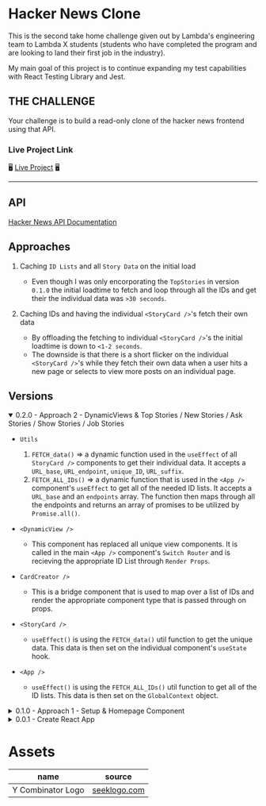 # Hacker News Clone

This is the second take home challenge given out by Lambda's engineering team to Lambda X students (students who have completed the program and are looking to land their first job in the industry).

My main goal of this project is to continue expanding my test capabilities with React Testing Library and Jest.

## **THE CHALLENGE**

Your challenge is to build a read-only clone of the hacker news frontend using that API.

### Live Project Link
🖥 [Live Project](https://turgeon-hackernews-clone.netlify.app/) 🖥

---

## API

[Hacker News API Documentation](https://github.com/HackerNews/API)

## Approaches

1. Caching `ID Lists` and all `Story Data` on the initial load
    - Even though I was only encorporating the `TopStories` in version `0.1.0` the initial loadtime to fetch and loop through all the IDs and get their the individual data was `>30 seconds`.

2. Caching IDs and having the individual `<StoryCard />`'s fetch their own data
    - By offloading the fetching to individual `<StoryCard />`'s the initial loadtime is down to `<1-2 seconds`.
    - The downside is that there is a short flicker on the individual `<StoryCard />`'s while they fetch their own data when a user hits a new page or selects to view more posts on an individual page.

## Versions

<details open>
<summary>0.2.0 - Approach 2 - DynamicViews & Top Stories / New Stories / Ask Stories / Show Stories / Job Stories</summary>

- `Utils`
    1. `FETCH_data()` => a dynamic function used in the `useEffect` of all `StoryCard />` components to get their individual data. It accepts a `URL_base`, `URL_endpoint`, `unique_ID`, `URL_suffix`.
    2. `FETCH_ALL_IDs()` => a dynamic function that is used in the `<App />` component's `useEffect` to get all of the needed ID lists. It accepts a `URL_base` and an `endpoints` array. The function then maps through all the endpoints and returns an array of promises to be utilized by `Promise.all()`.

- `<DynamicView />`
    - This component has replaced all unique view components. It is called in the main `<App />` component's `Switch Router` and is recieving the appropriate ID List through `Render Props`.

- `CardCreator />`
    - This is a bridge component that is used to map over a list of IDs and render the appropriate component type that is passed through on props.

- `<StoryCard />`
    - `useEffect()` is using the `FETCH_data()` util function to get the unique data. This data is then set on the individual component's `useState` hook.

- `<App />`
    - `useEffect()` is using the `FETCH_ALL_IDs()` util function to get all of the ID lists. This data is then set on the `GlobalContext` object.
</details>

<details>
<summary>0.1.0 - Approach 1 - Setup & Homepage Component</summary>

### `useContext` & `useReducer` setup

- `Provider()`
    - Importing the main `GlobalContext` and wrapping its `children` in the `GlobalContext.Provider`.
    - `useReducer()`
        - the `Provider` is importing the `initialState`, an `actions` object, and a `reducer` function
        - the Global State (with all `useReducer` functinality) is then being passed into the `GlobalContext.Provider` through a `value` prop 
    ```javascript
    // Context > Provider.js
    export default function({children}) {
        const [ state, dispatch ] = useReducer(reducer, initialState)
        const value = {
            topStory_IDs: state.topStory_IDs,
            setTopStory_IDs: storyIDs => {
                dispatch({
                    type: actions.setTopStory_IDs,
                    value: storyIDs
                })
            },

            storyData: state.storyData,
            setStoryData: storyData => {
                dispatch({
                    type: actions.setStoryData,
                    value: storyData
                })
            },
        }

        return (
            <GlobalContext.Provider value={value}>
                {children}
            </GlobalContext.Provider>
        )
    }
    ```
    - the `Provider` is then exported from `Context > Provider.js` and imported into `src > index.js` and rendered through the main `ReactDOM.render()` in order to provide the `GlobalContext` to whole SPA.
        ```javascript
        // src > index.js
            ReactDOM.render(
                <React.StrictMode>
                    <Router>
                        <ContextProvider>
                            <App />
                        </ContextProvider>
                    </Router>
                </React.StrictMode>,
                document.getElementById('root')
            );
        ```

### Components

- `<App />`
    - Once the `<App />` loads it: 
        1. Fetches the `topStories` => recieves array of `itemIDs`
            - Updates the `topStory_IDs` on the `GlobalContext` through a `setTopStory_IDs` function that dispatches an update action
        2. Loops through the `itemIDs` and gets the individual story details
            - story details are added to a prep object object based on the `itemID`: 
                ```javascript
                    prepObject = {
                        itemID: storyData
                    }
                ```
                - This is done that that individual story details can be recieved in `O(1)` time when needed.
        3. Updates the `storyData` on the `GlobalContext` with the prep object through a `setStoryData` function that dispatches an update action.  
        4. Upates the `<App />` loading state to `false` and the main SPA router is hit, rendering the `<Homepage />`

- `<Homepage />`
    - Uses `useContext` and the `GlobalContext` to recieve the `topStory_IDs` array & the `storyData` object
    - After accounting for pagination the `currentPosts` are mapped and the indvidual story data is recieved in `O(1)` time from the `storyData` object and passed to `<StoryCard />` to render the individual details

</details>
<details>
<summary>0.0.1 - Create React App</summary>

- Cleaned out template CRA
- `<App/>` rendering 'Hello World' 
</details>

# Assets

| name              | source |
| ---               | ---    |
| Y Combinator Logo | [seeklogo.com](https://seeklogo.com/vector-logo/274103/y-combinator) |
